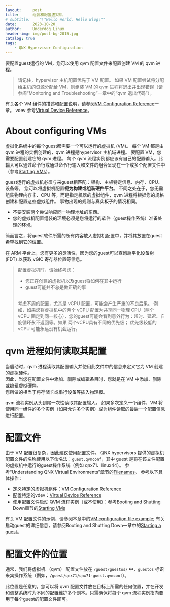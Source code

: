 ```yaml
---
layout:     post
title:      组装和配置虚拟机
# subtitle:    "\"Hello World, Hello Blog\""
date:       2023-10-20
author:     Underdog Linux
header-img: img/post-bg-2015.jpg
catalog: true
tags:
    - QNX Hypervisor Configuration
---
```


要配置guest运行的 VM，您可以使用 qvm 配置文件来配置创建 VM 的 qvm 进程。

> 请记住，hypervisor 主机配置优先于 VM 配置。 
> 如果 VM 配置尝试将分配给主机的资源分配给 VM，则组装 VM 的 qvm 进程将退出并出现错误（请参阅“Monitoring and Troubleshooting”一章中的“qvm 退出代码”）。

有关各个 VM 组件的描述和配置说明，请参阅[VM Configuration Reference](https://www.qnx.com/developers/docs/7.1/com.qnx.doc.hypervisor.user/topic/vm/vm.html)一章。
vdev 参考[Virtual Device Reference](https://www.qnx.com/developers/docs/7.1/com.qnx.doc.hypervisor.user/topic/vdev_ref/vdev_ref.html)。

# About configuring VMs
虚拟化系统中的每个guest都需要一个可以运行的虚拟机 (VM)。 
每个 VM 都是由 qvm 进程的实例创建的，qvm 进程是hypervisor 主机域进程。 
要配置 VM，您需要配置创建它的 qvm 进程。 
每个 qvm 流程实例都应该有自己的配置输入。此输入可以通过命令行或通过命令行输入和文件的组合呈现在一个或多个配置文件中（参考[Starting VMs](https://www.qnx.com/developers/docs/7.1/com.qnx.doc.hypervisor.user/topic/start/qvm_start.html)）。

guest运行的虚拟机必须与来guest相匹配：架构、主板特定信息、内存、CPU、设备等。
您可以将虚拟机配置**视为构建或组装硬件平台**。 不同之处在于，您无需组装物理内存卡、CPU 等，而是指定机器的虚拟组件，qvm 进程将根据您的规格创建和配置这些虚拟组件。
事物出现的规则与真实板子的情况相同。
- 不要安装两个尝试响应同一物理地址的东西。
- 您的虚拟机配置组装的环境必须是您将运行的软件（guest操作系统）准备处理的环境。

简而言之，将guest软件所需的所有内容放入虚拟机配置中，并将其放置在guest希望找到它的位置。

在 ARM 平台上，您有更多的灵活性，因为您的guest可以查询扁平化设备树 (FDT) 以获取 vGIC 寄存器位置等信息。

> 配置虚拟机时，请始终考虑：
> - 您正在创建的虚拟机以及guest将如何在其中运行
> - guest可能并不总是做正确的事
> <br />
> 考虑不周的配置，尤其是 vCPU 配置，可能会产生严重的不良后果。 例如，如果您将虚拟机中的两个 vCPU 配置为共享同一物理 CPU（两个 vCPU 固定到同一核心），您的guest可能会看到意外行为：超时、延迟、自旋循环永不返回等。如果 两个vCPU具有不同的优先级； 优先级较低的 vCPU 可能永远没有机会运行。

# qvm 进程如何读取其配置
当启动时，qvm 进程读取其配置输入并使用此文件中的信息来定义它为 VM 创建的虚拟硬件。 <br />因此，当您在配置文件中添加、删除或编辑条目时，您就是在 VM 中添加、删除或编辑虚拟硬件。 <br />您所做的相当于将存储卡或串行设备等插入物理板。

qvm 流程实例从头到尾一次性读取其配置输入。
如果多次定义一个组件，VM 将使用同一组件的多个实例（如果允许多个实例）或为组件读取的最后一个配置信息进行配置。

# 配置文件
由于 VM 配置很复杂，因此建议使用配置文件。
QNX hypervisors 提供的虚拟机配置文件的名称使用以下命名法：`guest.qvmconf`，其中 guest 是将在该文件配置的虚拟机中运行的guest操作系统（例如 qnx71、linux44）。
参考“Understanding QNX Virtual Environments”章节的[Filenames](https://www.qnx.com/developers/docs/7.1/com.qnx.doc.hypervisor.user/topic/virt/terms.html#terms__files)。
参考以下具体操作：
- 定义特定的虚拟机组件：[VM Configuration Reference](https://www.qnx.com/developers/docs/7.1/com.qnx.doc.hypervisor.user/topic/vm/vm.html)
- 配置特定的vdev：[Virtual Device Reference](https://www.qnx.com/developers/docs/7.1/com.qnx.doc.hypervisor.user/topic/vdev_ref/vdev_ref.html)
- 使用配置文件启动 QVM 流程实例（或不使用）：参考Booting and Shutting Down章节的[Starting VMs](https://www.qnx.com/developers/docs/7.1/com.qnx.doc.hypervisor.user/topic/start/qvm_start.html)

有关 VM 配置文件的示例，请参阅本章中的[VM configuration file example](https://www.qnx.com/developers/docs/7.1/com.qnx.doc.hypervisor.user/topic/config/qvm_file.html);
有关启动guest的详细信息，请参阅Booting and Shutting Down一章中的[Starting a guest](https://www.qnx.com/developers/docs/7.1/com.qnx.doc.hypervisor.user/topic/start/guests.html#guests__start)。

# 配置文件的位置
通常，我们将虚拟机 （qvm） 配置文件放在 `/guest/guestos/` 中，`guestos` 标识来宾操作系统（例如，`/guest/qnx71/qnx71-guest.qvmconf`）。

此位置是任意的。您可以将 qvm 配置文件放在目标上所需的任何位置，并在开发和调整系统时为不同的配置维护多个副本。只需确保将每个 qvm 流程实例指向要用于每个guest的配置文件即可。



